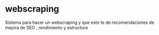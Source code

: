 # webscraping
Sistema para hacer un webscraping y que este te de recomendaciones de mejora de SEO , rendimiento y estructura 